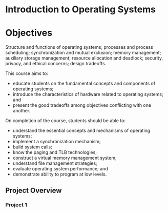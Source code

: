 # Introduction to Operating Systems

# Objectives
Structure and functions of operating systems; processes and process scheduling; synchronization and mutual exclusion; memory management; auxiliary storage management; resource allocation and deadlock; security, privacy, and ethical concerns; design tradeoffs.

This course aims to:
* educate students on the fundamental concepts and components of operating systems;
* introduce the characteristics of hardware related to operating systems; and
* present the good tradeoffs among objectives conflicting with one another.

On completion of the course, students should be able to:
* understand the essential concepts and mechanisms of operating systems;
* implement a synchronization mechanism;
* build system calls;
* know the paging and TLB technologies;
* construct a virtual memory management system;
* understand file management strategies;
* evaluate operating system performance; and
* demonstrate ability to program at low levels.

## Project Overview
### Project 1
